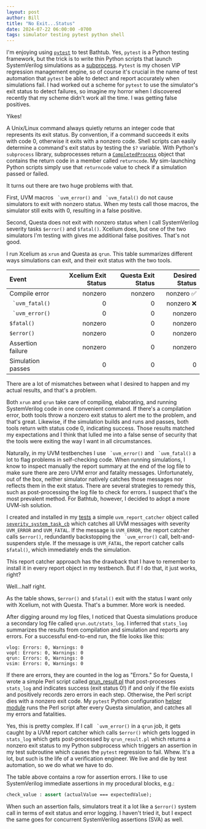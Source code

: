```yaml
---
layout: post
author: Bill
title: "No Exit...Status"
date: 2024-07-22 06:00:00 -0700
tags: simulator testing pytest python shell
---
```

I'm enjoying using [`pytest`](https://pytest.org/) to test Bathtub.
Yes, `pytest` is a Python testing framework, but the trick is to write thin Python scripts that launch SystemVerilog simulations as a [subprocess](https://docs.python.org/3/library/subprocess.html).
`Pytest` is my chosen VIP regression management engine, so of course it's crucial in the name of test automation that `pytest` be able to  detect and report accurately when simulations fail.
I had worked out a scheme for `pytest` to use the simulator's exit status to detect failures, so imagine my horror when I discovered recently that my scheme didn't work all the time.
I was getting false positives.

Yikes!

A Unix/Linux command always quietly returns an integer code that represents its exit status.
By convention, if a command succeeds it exits with code 0, otherwise it exits with a nonzero code.
Shell scripts can easily determine a command's exit status by testing the `$?` variable.
With Python's `subprocess` library, subprocesses return a [`CompletedProcess`](https://docs.python.org/3/library/subprocess.html#subprocess.CompletedProcess) object that contains the return code in a member called `returncode`.
My sim-launching Python scripts simply use that `returncode` value to check if a simulation passed or failed.

It turns out there are two huge problems with that.

First, UVM macros `` `uvm_error()`` and `` `uvm_fatal()`` do not cause simulators to exit with nonzero status.
When my tests call those macros, the simulator still exits with 0, resulting in a false positive.

Second, Questa does not exit with nonzero status when I call SystemVerilog severity tasks `$error()` and `$fatal()`.
Xcelium does, but one of the two simulators I'm testing with gives me additional false positives.
That's not good.

I run Xcelium as `xrun` and Questa as `qrun`.
This table summarizes different ways simulations can exit, and their exit status with the two tools.

| Event             | Xcelium Exit Status | Questa Exit Status | Desired Status |
| :---------------- | ------------------: | -----------------: | -------------: |
| Compile error     | nonzero             | nonzero            | nonzero ✅      |
| `` `uvm_fatal()`` | 0                   | 0                  | nonzero ❌      |
| `` `uvm_error()`` | 0                   | 0                  | nonzero        |
| `$fatal()`        | nonzero             | 0                  | nonzero        |
| `$error()`        | nonzero             | 0                  | nonzero        |
| Assertion failure | nonzero             | 0                  | nonzero        |
| Simulation passes | 0                   | 0                  | 0              |

There are a lot of mismatches between what I desired to happen and my actual results, and that's a problem.

Both `xrun` and `qrun` take care of compiling, elaborating, and running SystemVerilog code in one convenient command.
If there's a compilation error, both tools throw a nonzero exit status to alert me to the problem, and that's great.
Likewise, if the simulation builds and runs and passes, both tools return with status code 0, indicating success.
Those results matched my expectations and I think that lulled me into a false sense of security that the tools were exiting the way I want in all circumstances.

Naturally, in my UVM testbenches I use `` `uvm_error()`` and `` `uvm_fatal()`` a lot to flag problems in self-checking code.
When running simulations, I know to inspect manually the report summary at the end of the log file to make sure there are zero UVM error and fatality messages.
Unfortunately, out of the box, neither simulator natively catches those messages nor reflects them in the exit status.
There are several strategies to remedy this, such as post-processing the log file to check for errors.
I suspect that's the most prevalent method.
For Bathtub, however, I decided to adopt a more UVM-ish solution.

I created and installed in my [tests](https://github.com/williaml33moore/bathtub/blob/main/test/simulators/test_uvm_error.sv) a simple `uvm_report_catcher` object called [`severity_system_task_cb`](https://github.com/williaml33moore/bathtub/blob/main/test/resources/callbacks/severity_system_task_cb.svh) which catches all UVM messages with severity `UVM_ERROR` and `UVM_FATAL`.
If the message is `UVM_ERROR`, the report catcher calls `$error()`, redundantly backstopping the `` `uvm_error()`` call, belt-and-suspenders style.
If the message is `UVM_FATAL`, the report catcher calls `$fatal()`, which immediately ends the simulation.

This report catcher approach has the drawback that I have to remember to install it in every report object in my testbench.
But if I do that, it just works, right?

Well...half right.

As the table shows, `$error()` and `$fatal()` exit with the status I want only with Xcelium, not with Questa.
That's a bummer.
More work is needed.

After digging around my log files, I noticed that Questa simulations produce a secondary log file called `qrun.out/stats_log`.
I inferred that `stats_log` summarizes the results from compilation and simulation and reports any errors.
For a successful end-to-end run, the file looks like this:
```
vlog: Errors: 0, Warnings: 0
vopt: Errors: 0, Warnings: 0
qrun: Errors: 0, Warnings: 0
vsim: Errors: 0, Warnings: 0
```
If there are errors, they are counted in the log as "Errors."
So for Questa, I wrote a simple Perl script called [qrun_result.pl](https://github.com/williaml33moore/bathtub/blob/main/test/scripts/qrun_result.pl) that post-processes `stats_log` and indicates success (exit status 0!) if and only if the file exists and positively records zero errors in each step.
Otherwise, the Perl script dies with a nonzero exit code.
My `pytest` Python configuration [helper module](https://github.com/williaml33moore/bathtub/blob/main/test/conftest.py) runs the Perl script after every Questa simulation, and catches all my errors and fatalities.

Yes, this is pretty complex.
If I call `` `uvm_error()`` in a `qrun` job, it gets caught by a UVM report catcher which calls `$error()` which gets logged in `stats_log` which gets post-processed by `qrun_result.pl` which returns a nonzero exit status to my Python subprocess which triggers an assertion in my test subroutine which causes the `pytest` regression to fail.
Whew.
It's a lot, but such is the life of a verification engineer.
We live and die by test automation, so we do what we have to do.

The table above contains a row for assertion errors.
I like to use SystemVerilog immediate assertions in my procedural blocks, e.g.:
```sv
check_value : assert (actualValue === expectedValue);
```
When such an assertion fails, simulators treat it a lot like a `$error()` system call in terms of exit status and error logging.
I haven't tried it, but I expect the same goes for concurrent SystemVerilog assertions (SVA) as well.



